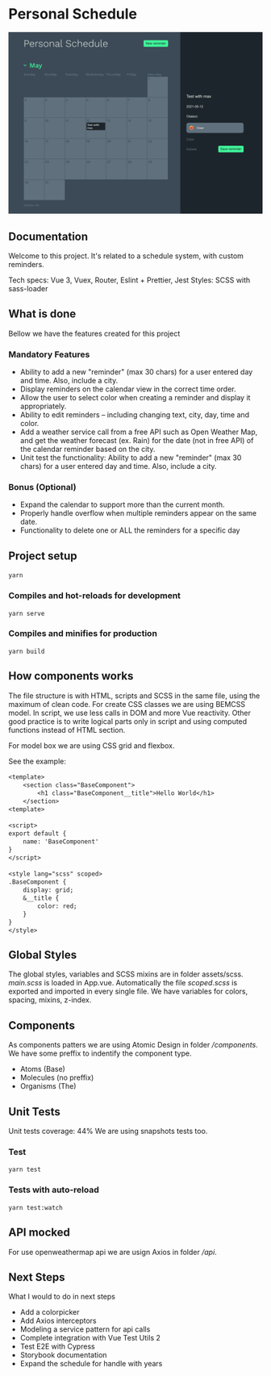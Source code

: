 # Personal Schedule

![project preview](/public/screenshot.png "Project preview")
## Documentation

Welcome to this project. It's related to a schedule system, with custom reminders.

Tech specs: Vue 3, Vuex, Router, Eslint + Prettier, Jest
Styles: SCSS with sass-loader

## What is done

Bellow we have the features created for this project
### Mandatory Features

* Ability to add a new "reminder" (max 30 chars) for a user entered day and time. Also,
include a city.
* Display reminders on the calendar view in the correct time order.
* Allow the user to select color when creating a reminder and display it appropriately.
* Ability to edit reminders – including changing text, city, day, time and color.
* Add a weather service call from a free API such as Open Weather Map, and get the
weather forecast (ex. Rain) for the date (not in free API) of the calendar reminder based on the city.
* Unit test the functionality: Ability to add a new "reminder" (max 30 chars) for a user
entered day and time. Also, include a city.
### Bonus (Optional)

* Expand the calendar to support more than the current month.
* Properly handle overflow when multiple reminders appear on the same date.
* Functionality to delete one or ALL the reminders for a specific day
## Project setup
```
yarn
```

### Compiles and hot-reloads for development
```
yarn serve
```

### Compiles and minifies for production
```
yarn build
```

## How components works

The file structure is with HTML, scripts and SCSS in the same file, using the maximum of clean code. For create CSS classes we are using BEMCSS model. In script, we use less calls in DOM and more Vue reactivity. Other good practice is to write logical parts only in script and using computed functions instead of HTML section.

For model box we are using CSS grid and flexbox.

See the example:
```vue
<template>
    <section class="BaseComponent">
        <h1 class="BaseComponent__title">Hello World</h1>
    </section>
<template>

<script>
export default {
    name: 'BaseComponent'
}
</script>

<style lang="scss" scoped>
.BaseComponent {
    display: grid;
    &__title {
        color: red;
    }
}
</style>
```

## Global Styles

The global styles, variables and SCSS mixins are in folder assets/scss.
*main.scss* is loaded in App.vue.
Automatically the file *scoped.scss* is exported and imported in every single file. We have variables for colors, spacing, mixins, z-index.

## Components

As components patters we are using Atomic Design in folder */components*.
We have some preffix to indentify the component type.

* Atoms (Base)
* Molecules (no preffix)
* Organisms (The)

## Unit Tests

Unit tests coverage: 44%
We are using snapshots tests too.

### Test
```
yarn test
```

### Tests with auto-reload
```
yarn test:watch
```

## API mocked

For use openweathermap api we are usign Axios in folder */api*.

## Next Steps

What I would to do in next steps

* Add a colorpicker
* Add Axios interceptors
* Modeling a service pattern for api calls
* Complete integration with Vue Test Utils 2
* Test E2E with Cypress
* Storybook documentation
* Expand the schedule for handle with years